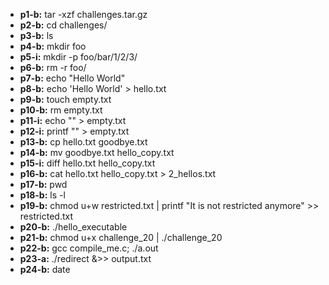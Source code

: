 - **p1-b:** tar -xzf challenges.tar.gz 
- **p2-b:** cd challenges/
- **p3-b:** ls
- **p4-b:** mkdir foo
- **p5-i:** mkdir -p foo/bar/1/2/3/
- **p6-b:** rm -r foo/
- **p7-b:** echo "Hello World"	
- **p8-b:** echo 'Hello World' > hello.txt
- **p9-b:** touch empty.txt
- **p10-b:** rm empty.txt
- **p11-i:** echo "" > empty.txt
- **p12-i:** printf "" > empty.txt
- **p13-b:** cp hello.txt goodbye.txt
- **p14-b:** mv goodbye.txt hello_copy.txt
- **p15-i:** diff hello.txt hello_copy.txt
- **p16-b:** cat hello.txt hello_copy.txt > 2_hellos.txt
- **p17-b:** pwd
- **p18-b:** ls -l
- **p19-b:** chmod u+w restricted.txt | printf "It is not restricted anymore" >> restricted.txt 
- **p20-b:** ./hello_executable
- **p21-b:** chmod u+x challenge_20 | ./challenge_20
- **p22-b:** gcc compile_me.c; ./a.out
- **p23-a:** ./redirect &>> output.txt
- **p24-b:** date
